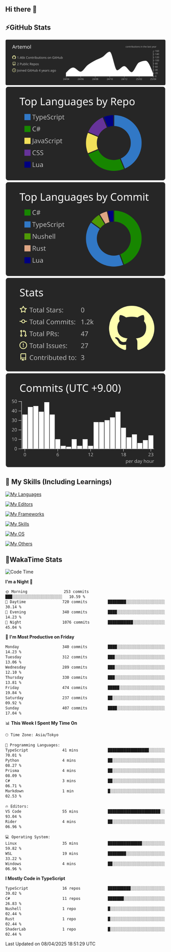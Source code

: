 ## Hi there 👋
<!--
**Artemol/Artemol** is a ✨ _special_ ✨ repository because its `README.md` (this file) appears on your GitHub profile.

Here are some ideas to get you started:

- 🔭 I’m currently working on ...
- 🌱 I’m currently learning ...
- 👯 I’m looking to collaborate on ...
- 🤔 I’m looking for help with ...
- 💬 Ask me about ...
- 📫 How to reach me: ...
- 😄 Pronouns: ...
- ⚡ Fun fact: ...
-->

## ⚡GitHub Stats
[![](https://raw.githubusercontent.com/Artemol/Artemol/main/profile-summary-card-output/apprentice/0-profile-details.svg)](https://github.com/vn7n24fzkq/github-profile-summary-cards)
[![](https://raw.githubusercontent.com/Artemol/Artemol/main/profile-summary-card-output/apprentice/1-repos-per-language.svg)](https://github.com/vn7n24fzkq/github-profile-summary-cards) [![](https://raw.githubusercontent.com/Artemol/Artemol/main/profile-summary-card-output/apprentice/2-most-commit-language.svg)](https://github.com/vn7n24fzkq/github-profile-summary-cards)
[![](https://raw.githubusercontent.com/Artemol/Artemol/main/profile-summary-card-output/apprentice/3-stats.svg)](https://github.com/vn7n24fzkq/github-profile-summary-cards) [![](https://raw.githubusercontent.com/Artemol/Artemol/main/profile-summary-card-output/apprentice/4-productive-time.svg)](https://github.com/vn7n24fzkq/github-profile-summary-cards)

## 🌱 My Skills (Including Learnings)

<!--
### Languages
-->
[![My Languages](https://skillicons.dev/icons?i=ts,py,cs,dotnet,rust,go,c,matlab,css)](https://skillicons.dev)

<!--
### Editors
-->
[![My Editors](https://skillicons.dev/icons?i=vscode,neovim,vim,visualstudio,idea)](https://skillicons.dev)

<!--
### Frameworks
-->
[![My Frameworks](https://skillicons.dev/icons?i=react,nestjs,vite,tailwind,tauri,electron,remix,nextjs,fastapi)](https://skillicons.dev)

<!--
### Tools
-->
[![My Skills](https://skillicons.dev/icons?i=git,nodejs,docker,unity,postman,bun,discord,cloudflare,bash,prometheus,grafana,obsidian)](https://skillicons.dev)

<!--
### OS
-->
[![My OS](https://skillicons.dev/icons?i=windows,ubuntu)](https://skillicons.dev)

<!--
### Others
-->
[![My Others](https://skillicons.dev/icons?i=github,raspberrypi,gcp)](https://skillicons.dev)

## 💬WakaTime Stats
<!--START_SECTION:waka-->
![Code Time](http://img.shields.io/badge/Code%20Time-513%20hrs%2059%20mins-blue)

**I'm a Night 🦉** 

```text
🌞 Morning                253 commits         ███░░░░░░░░░░░░░░░░░░░░░░   10.59 % 
🌆 Daytime                720 commits         ████████░░░░░░░░░░░░░░░░░   30.14 % 
🌃 Evening                340 commits         ████░░░░░░░░░░░░░░░░░░░░░   14.23 % 
🌙 Night                  1076 commits        ███████████░░░░░░░░░░░░░░   45.04 % 
```
📅 **I'm Most Productive on Friday** 

```text
Monday                   340 commits         ████░░░░░░░░░░░░░░░░░░░░░   14.23 % 
Tuesday                  312 commits         ███░░░░░░░░░░░░░░░░░░░░░░   13.06 % 
Wednesday                289 commits         ███░░░░░░░░░░░░░░░░░░░░░░   12.10 % 
Thursday                 330 commits         ███░░░░░░░░░░░░░░░░░░░░░░   13.81 % 
Friday                   474 commits         █████░░░░░░░░░░░░░░░░░░░░   19.84 % 
Saturday                 237 commits         ██░░░░░░░░░░░░░░░░░░░░░░░   09.92 % 
Sunday                   407 commits         ████░░░░░░░░░░░░░░░░░░░░░   17.04 % 
```


📊 **This Week I Spent My Time On** 

```text
🕑︎ Time Zone: Asia/Tokyo

💬 Programming Languages: 
TypeScript               41 mins             ██████████████████░░░░░░░   70.01 % 
Python                   4 mins              ██░░░░░░░░░░░░░░░░░░░░░░░   08.27 % 
Prisma                   4 mins              ██░░░░░░░░░░░░░░░░░░░░░░░   08.09 % 
C#                       3 mins              ██░░░░░░░░░░░░░░░░░░░░░░░   06.71 % 
Markdown                 1 min               █░░░░░░░░░░░░░░░░░░░░░░░░   02.53 % 

🔥 Editors: 
VS Code                  55 mins             ███████████████████████░░   93.04 % 
Rider                    4 mins              ██░░░░░░░░░░░░░░░░░░░░░░░   06.96 % 

💻 Operating System: 
Linux                    35 mins             ███████████████░░░░░░░░░░   59.82 % 
WSL                      19 mins             ████████░░░░░░░░░░░░░░░░░   33.22 % 
Windows                  4 mins              ██░░░░░░░░░░░░░░░░░░░░░░░   06.96 % 
```

**I Mostly Code in TypeScript** 

```text
TypeScript               16 repos            ██████████░░░░░░░░░░░░░░░   39.02 % 
C#                       11 repos            ███████░░░░░░░░░░░░░░░░░░   26.83 % 
Nushell                  1 repo              █░░░░░░░░░░░░░░░░░░░░░░░░   02.44 % 
Rust                     1 repo              █░░░░░░░░░░░░░░░░░░░░░░░░   02.44 % 
ShaderLab                1 repo              █░░░░░░░░░░░░░░░░░░░░░░░░   02.44 % 
```




 Last Updated on 08/04/2025 18:51:29 UTC
<!--END_SECTION:waka-->

